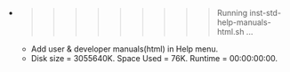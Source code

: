 * >>>>>>>>> Running inst-std-help-manuals-html.sh ...
  * Add user & developer manuals(html) in Help menu.
  * Disk size = 3055640K. Space Used = 76K. Runtime = 00:00:00:00.
